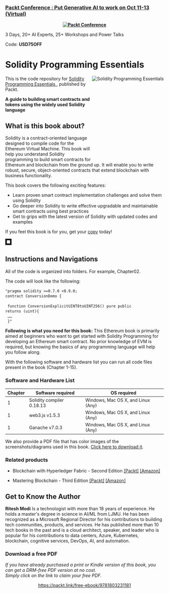 
### [Packt Conference : Put Generative AI to work on Oct 11-13 (Virtual)](https://packt.link/JGIEY)

<b><p align='center'>[![Packt Conference](https://hub.packtpub.com/wp-content/uploads/2023/08/put-generative-ai-to-work-packt.png)](https://packt.link/JGIEY)</p></b> 
3 Days, 20+ AI Experts, 25+ Workshops and Power Talks 

Code: <b>USD75OFF</b>




# Solidity Programming Essentials 

<a href="https://www.packtpub.com/product/low-code-application-development-with-appian/9781800205628?utm_source=github&utm_medium=repository&utm_campaign="><img src="https://static.packt-cdn.com/products/9781788831383/cover/smaller" alt="Solidity Programming Essentials  " height="256px" align="right"></a>

This is the code repository for [Solidity Programming Essentials  ](https://www.packtpub.com/product/solidity-programming-essentials/9781788831383), published by Packt.

**A guide to building smart contracts and tokens using the widely used Solidity language**


## What is this book about?
Solidity is a contract-oriented language designed to compile code for the Ethereum Virtual Machine. This book will help you understand Solidity programming to build smart contracts for Ethereum and blockchain from the ground up. It will enable you to write robust, secure, object-oriented contracts that extend blockchain with business functionality.

This book covers the following exciting features:

* Learn proven smart contract implementation challenges and solve them using Solidity
* Go deeper into Solidity to write effective upgradable and maintainable smart contracts using best practices
* Get to grips with the latest version of Solidity with updated codes and examples


If you feel this book is for you, get your [copy](https://www.amazon.com/dp/1788831381) today!

<a href="https://www.packtpub.com/?utm_source=github&utm_medium=banner&utm_campaign=GitHubBanner"><img src="https://raw.githubusercontent.com/PacktPublishing/GitHub/master/GitHub.png" 
alt="https://www.packtpub.com/" border="5" /></a>

## Instructions and Navigations
All of the code is organized into folders. For example, Chapter02.

The code will look like the following:
```
"pragma solidity >=0.7.0 <0.9.0;
contract ConversionDemo {

 function ConversionExplicitUINT8toUINT256() pure public
returns (uint){
 ……
 }"

```

**Following is what you need for this book:**
This Ethereum book is primarily aimed at beginners who want to get started with Solidity Programming for developing an Ethereum smart contract. No prior knowledge of EVM is required, but knowing the basics of any programming language will help you follow along.

With the following software and hardware list you can run all code files present in the book (Chapter 1-15).
### Software and Hardware List
| Chapter | Software required | OS required |
| -------- | ------------------------------------ | ----------------------------------- |
| 1 | Solidity compiler 0.18.13 | Windows, Mac OS X, and Linux (Any) |
| 1 | web3.js v1.5.3 | Windows, Mac OS X, and Linux (Any) |
| 1 | Ganache v7.0.3 | Windows, Mac OS X, and Linux (Any) |


We also provide a PDF file that has color images of the screenshots/diagrams used in this book. [Click here to download it](https://static.packt-cdn.com/downloads/9781803231181_ColorImages.pdf).

### Related products
* Blockchain with Hyperledger Fabric - Second Edition [[Packt]](https://www.packtpub.com/product/blockchain-with-hyperledger-fabric-second-edition/9781839218750) [[Amazon]](https://www.amazon.com/dp/1839218754)

* Mastering Blockchain - Third Edition   [[Packt]](https://www.packtpub.com/product/mastering-blockchain-third-edition/9781839213199) [[Amazon]](https://www.amazon.com/dp/1839213191)



## Get to Know the Author
**Ritesh Modi**
Is a technologist with more than 18 years of experience. He holds a master's degree in science in AI/ML from LJMU. He has been recognized as a Microsoft Regional Director for his contributions to building tech communities, products, and services. He has published more than 10 tech books in the past and is a cloud architect, speaker, and leader who is popular for his contributions to data centers, Azure, Kubernetes, blockchain, cognitive services, DevOps, AI, and automation.






### Download a free PDF

 <i>If you have already purchased a print or Kindle version of this book, you can get a DRM-free PDF version at no cost.<br>Simply click on the link to claim your free PDF.</i>
<p align="center"> <a href="https://packt.link/free-ebook/9781803231181">https://packt.link/free-ebook/9781803231181 </a> </p>